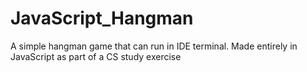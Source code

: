 # JavaScript_Hangman
A simple hangman game that can run in IDE terminal. Made entirely in JavaScript as part of a CS study exercise
